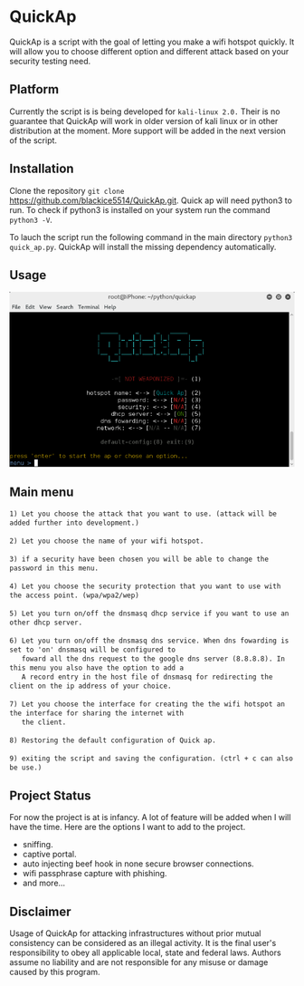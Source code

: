 # QuickAp

QuickAp is a script with the goal of letting you make a wifi hotspot quickly. It will allow you to choose different option and different
attack based on your security testing need.

## Platform

Currently the script is is being developed for `kali-linux 2.0.` Their is no guarantee that QuickAp will work in older version of kali
linux or in other distribution at the moment. More support will be added in the next version of the script.

## Installation

Clone the repository `git clone` https://github.com/blackice5514/QuickAp.git. Quick ap will need python3 to run. To check if python3
is installed on your system run the command `python3 -V`.

To lauch the script run the following command in the main directory `python3 quick_ap.py`. QuickAp will install the missing dependency automatically.

## Usage

![alt text](screenshot.PNG "Description goes here")

## Main menu

```
1) Let you choose the attack that you want to use. (attack will be added further into development.)

2) Let you choose the name of your wifi hotspot.

3) if a security have been chosen you will be able to change the password in this menu.

4) Let you choose the security protection that you want to use with the access point. (wpa/wpa2/wep)

5) Let you turn on/off the dnsmasq dhcp service if you want to use an other dhcp server.

6) Let you turn on/off the dnsmasq dns service. When dns fowarding is set to 'on' dnsmasq will be configured to 
   foward all the dns request to the google dns server (8.8.8.8). In this menu you also have the option to add a
   A record entry in the host file of dnsmasq for redirecting the client on the ip address of your choice.

7) Let you choose the interface for creating the the wifi hotspot an the interface for sharing the internet with
   the client.
   
8) Restoring the default configuration of Quick ap.

9) exiting the script and saving the configuration. (ctrl + c can also be use.)
```
## Project Status
For now the project is at is infancy. A lot of feature will be added when I will have the time. Here are the options I want to add to the project.
- sniffing. 
- captive portal.
- auto injecting beef hook in none secure browser connections.
- wifi passphrase capture with phishing.
- and more...

## Disclaimer
Usage of QuickAp for attacking infrastructures without prior mutual consistency can be considered as an illegal activity. It is the final user's responsibility to obey all applicable local, state and federal laws. Authors assume no liability and are not responsible for any misuse or damage caused by this program.

